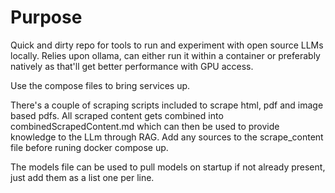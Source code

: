 # Purpose

Quick and dirty repo for tools to run and experiment with open source LLMs locally.  Relies upon ollama, can either run it within a container or preferably natively as that'll get better performance with GPU access.

Use the compose files to bring services up.

There's a couple of scraping scripts included to scrape html, pdf and image based pdfs. All scraped content gets combined into combinedScrapedContent.md which can then be used to provide knowledge to the LLm through RAG. Add any sources to the scrape_content file before runing docker compose up.

The models file can be used to pull models on startup if not already present, just add them as a list one per line.
